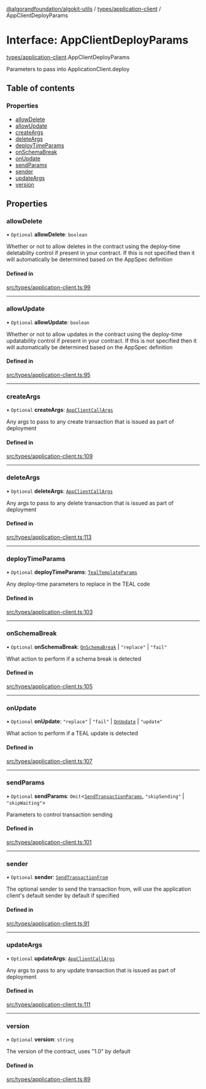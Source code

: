 [@algorandfoundation/algokit-utils](../README.md) / [types/application-client](../modules/types_application_client.md) / AppClientDeployParams

# Interface: AppClientDeployParams

[types/application-client](../modules/types_application_client.md).AppClientDeployParams

Parameters to pass into ApplicationClient.deploy

## Table of contents

### Properties

- [allowDelete](types_application_client.AppClientDeployParams.md#allowdelete)
- [allowUpdate](types_application_client.AppClientDeployParams.md#allowupdate)
- [createArgs](types_application_client.AppClientDeployParams.md#createargs)
- [deleteArgs](types_application_client.AppClientDeployParams.md#deleteargs)
- [deployTimeParams](types_application_client.AppClientDeployParams.md#deploytimeparams)
- [onSchemaBreak](types_application_client.AppClientDeployParams.md#onschemabreak)
- [onUpdate](types_application_client.AppClientDeployParams.md#onupdate)
- [sendParams](types_application_client.AppClientDeployParams.md#sendparams)
- [sender](types_application_client.AppClientDeployParams.md#sender)
- [updateArgs](types_application_client.AppClientDeployParams.md#updateargs)
- [version](types_application_client.AppClientDeployParams.md#version)

## Properties

### allowDelete

• `Optional` **allowDelete**: `boolean`

Whether or not to allow deletes in the contract using the deploy-time deletability control if present in your contract.
If this is not specified then it will automatically be determined based on the AppSpec definition

#### Defined in

[src/types/application-client.ts:99](https://github.com/algorandfoundation/algokit-utils-ts/blob/main/src/types/application-client.ts#L99)

___

### allowUpdate

• `Optional` **allowUpdate**: `boolean`

Whether or not to allow updates in the contract using the deploy-time updatability control if present in your contract.
If this is not specified then it will automatically be determined based on the AppSpec definition

#### Defined in

[src/types/application-client.ts:95](https://github.com/algorandfoundation/algokit-utils-ts/blob/main/src/types/application-client.ts#L95)

___

### createArgs

• `Optional` **createArgs**: [`AppClientCallArgs`](../modules/types_application_client.md#appclientcallargs)

Any args to pass to any create transaction that is issued as part of deployment

#### Defined in

[src/types/application-client.ts:109](https://github.com/algorandfoundation/algokit-utils-ts/blob/main/src/types/application-client.ts#L109)

___

### deleteArgs

• `Optional` **deleteArgs**: [`AppClientCallArgs`](../modules/types_application_client.md#appclientcallargs)

Any args to pass to any delete transaction that is issued as part of deployment

#### Defined in

[src/types/application-client.ts:113](https://github.com/algorandfoundation/algokit-utils-ts/blob/main/src/types/application-client.ts#L113)

___

### deployTimeParams

• `Optional` **deployTimeParams**: [`TealTemplateParams`](types_app.TealTemplateParams.md)

Any deploy-time parameters to replace in the TEAL code

#### Defined in

[src/types/application-client.ts:103](https://github.com/algorandfoundation/algokit-utils-ts/blob/main/src/types/application-client.ts#L103)

___

### onSchemaBreak

• `Optional` **onSchemaBreak**: [`OnSchemaBreak`](../enums/types_app.OnSchemaBreak.md) \| ``"replace"`` \| ``"fail"``

What action to perform if a schema break is detected

#### Defined in

[src/types/application-client.ts:105](https://github.com/algorandfoundation/algokit-utils-ts/blob/main/src/types/application-client.ts#L105)

___

### onUpdate

• `Optional` **onUpdate**: ``"replace"`` \| ``"fail"`` \| [`OnUpdate`](../enums/types_app.OnUpdate.md) \| ``"update"``

What action to perform if a TEAL update is detected

#### Defined in

[src/types/application-client.ts:107](https://github.com/algorandfoundation/algokit-utils-ts/blob/main/src/types/application-client.ts#L107)

___

### sendParams

• `Optional` **sendParams**: `Omit`<[`SendTransactionParams`](types_transaction.SendTransactionParams.md), ``"skipSending"`` \| ``"skipWaiting"``\>

Parameters to control transaction sending

#### Defined in

[src/types/application-client.ts:101](https://github.com/algorandfoundation/algokit-utils-ts/blob/main/src/types/application-client.ts#L101)

___

### sender

• `Optional` **sender**: [`SendTransactionFrom`](../modules/types_transaction.md#sendtransactionfrom)

The optional sender to send the transaction from, will use the application client's default sender by default if specified

#### Defined in

[src/types/application-client.ts:91](https://github.com/algorandfoundation/algokit-utils-ts/blob/main/src/types/application-client.ts#L91)

___

### updateArgs

• `Optional` **updateArgs**: [`AppClientCallArgs`](../modules/types_application_client.md#appclientcallargs)

Any args to pass to any update transaction that is issued as part of deployment

#### Defined in

[src/types/application-client.ts:111](https://github.com/algorandfoundation/algokit-utils-ts/blob/main/src/types/application-client.ts#L111)

___

### version

• `Optional` **version**: `string`

The version of the contract, uses "1.0" by default

#### Defined in

[src/types/application-client.ts:89](https://github.com/algorandfoundation/algokit-utils-ts/blob/main/src/types/application-client.ts#L89)
